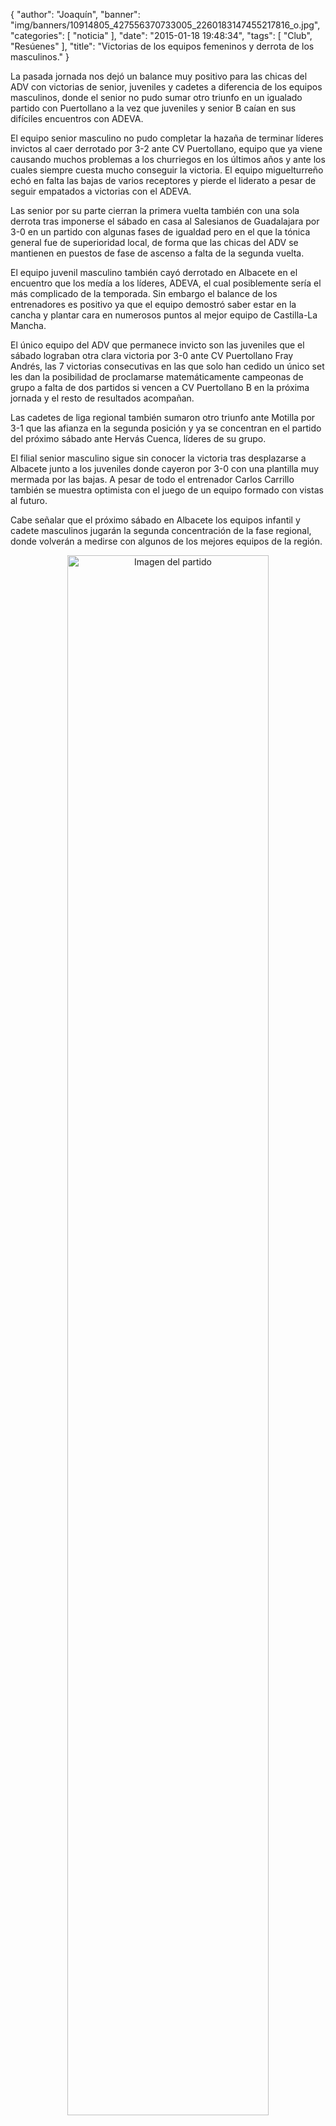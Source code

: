 {
  "author": "Joaquín", 
  "banner": "img/banners/10914805_427556370733005_2260183147455217816_o.jpg", 
  "categories": [
    "noticia"
  ], 
  "date": "2015-01-18 19:48:34", 
  "tags": [
    "Club", 
    "Resúenes"
  ], 
  "title": "Victorias de los equipos femeninos y derrota de los masculinos."
}

La pasada jornada nos dejó un balance muy positivo para las chicas del ADV con victorias de senior, juveniles y cadetes a diferencia de los equipos masculinos, donde el senior no pudo sumar otro triunfo en un igualado partido con Puertollano a la vez que juveniles y senior B caían en sus difíciles encuentros con ADEVA.

El equipo senior masculino no pudo completar la hazaña de terminar líderes invictos al caer derrotado por 3-2 ante CV Puertollano, equipo que ya viene causando muchos problemas a los churriegos en los últimos años y ante los cuales siempre cuesta mucho conseguir la victoria. El equipo miguelturreño echó en falta las bajas de varios receptores y pierde el liderato a pesar de seguir empatados a victorias con el ADEVA.

Las senior por su parte cierran la primera vuelta también con una sola derrota tras imponerse el sábado en casa al Salesianos de Guadalajara por 3-0 en un partido con algunas fases de igualdad pero en el que la tónica general fue de superioridad local, de forma que las chicas del ADV se mantienen en puestos de fase de ascenso a falta de la segunda vuelta.

El equipo juvenil masculino también cayó derrotado en Albacete en el encuentro que los medía a los líderes, ADEVA, el cual posiblemente sería el más complicado de la temporada. Sin embargo el balance de los entrenadores es positivo ya que el equipo demostró saber estar en la cancha y plantar cara en numerosos puntos al mejor equipo de Castilla-La Mancha.

El único equipo del ADV que permanece invicto son las juveniles que el sábado lograban otra clara victoria por 3-0 ante CV Puertollano Fray Andrés, las 7 victorias consecutivas en las que solo han cedido un único set les dan la posibilidad de proclamarse matemáticamente campeonas de grupo a falta de dos partidos si vencen a CV Puertollano B en la próxima jornada y el resto de resultados acompañan.

Las cadetes de liga regional también sumaron otro triunfo ante Motilla por 3-1 que las afianza en la segunda posición y ya se concentran en el partido del próximo sábado ante Hervás Cuenca, líderes de su grupo.

El filial senior masculino sigue sin conocer la victoria tras desplazarse a Albacete junto a los juveniles donde cayeron por 3-0 con una plantilla muy mermada por las bajas. A pesar de todo el entrenador Carlos Carrillo también se muestra optimista con el juego de un equipo formado con vistas al futuro.

Cabe señalar que el próximo sábado en Albacete los equipos infantil y cadete masculinos jugarán la segunda concentración de la fase regional, donde volverán a medirse con algunos de los mejores equipos de la región.

<center>
<a target="_new" href="http://www.advmiguelturra.org/img/banners/10914805_427556370733005_2260183147455217816_o.jpg"> 
<img alt="Imagen del partido" width="80%" align="center" src="http://www.advmiguelturra.org/img/banners/10914805_427556370733005_2260183147455217816_o.jpg"/> </a> </center>

